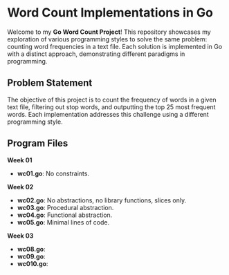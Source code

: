 # Word Count Implementations in Go

Welcome to my **Go Word Count Project**! This repository showcases my exploration of various programming styles to solve the same problem: counting word frequencies in a text file. Each solution is implemented in Go with a distinct approach, demonstrating different paradigms in programming.

## Problem Statement

The objective of this project is to count the frequency of words in a given text file, filtering out stop words, and outputting the top 25 most frequent words. Each implementation addresses this challenge using a different programming style.

## Program Files

**Week 01**
- **wc01.go**: No constraints.

**Week 02**
- **wc02.go**: No abstractions, no library functions, slices only.
- **wc03.go**: Procedural abstraction.
- **wc04.go**: Functional abstraction.
- **wc05.go**: Minimal lines of code.

**Week 03**
- **wc08.go**: 
- **wc09.go**: 
- **wc010.go**: 
